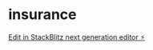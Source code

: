 # insurance

[Edit in StackBlitz next generation editor ⚡️](https://stackblitz.com/~/github.com/alextimonin/insurance)